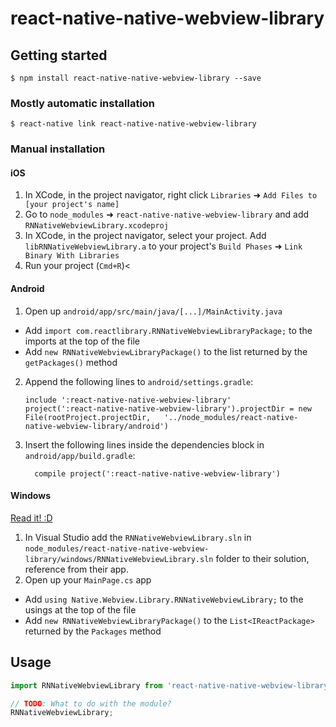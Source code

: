 
# react-native-native-webview-library

## Getting started

`$ npm install react-native-native-webview-library --save`

### Mostly automatic installation

`$ react-native link react-native-native-webview-library`

### Manual installation


#### iOS

1. In XCode, in the project navigator, right click `Libraries` ➜ `Add Files to [your project's name]`
2. Go to `node_modules` ➜ `react-native-native-webview-library` and add `RNNativeWebviewLibrary.xcodeproj`
3. In XCode, in the project navigator, select your project. Add `libRNNativeWebviewLibrary.a` to your project's `Build Phases` ➜ `Link Binary With Libraries`
4. Run your project (`Cmd+R`)<

#### Android

1. Open up `android/app/src/main/java/[...]/MainActivity.java`
  - Add `import com.reactlibrary.RNNativeWebviewLibraryPackage;` to the imports at the top of the file
  - Add `new RNNativeWebviewLibraryPackage()` to the list returned by the `getPackages()` method
2. Append the following lines to `android/settings.gradle`:
  	```
  	include ':react-native-native-webview-library'
  	project(':react-native-native-webview-library').projectDir = new File(rootProject.projectDir, 	'../node_modules/react-native-native-webview-library/android')
  	```
3. Insert the following lines inside the dependencies block in `android/app/build.gradle`:
  	```
      compile project(':react-native-native-webview-library')
  	```

#### Windows
[Read it! :D](https://github.com/ReactWindows/react-native)

1. In Visual Studio add the `RNNativeWebviewLibrary.sln` in `node_modules/react-native-native-webview-library/windows/RNNativeWebviewLibrary.sln` folder to their solution, reference from their app.
2. Open up your `MainPage.cs` app
  - Add `using Native.Webview.Library.RNNativeWebviewLibrary;` to the usings at the top of the file
  - Add `new RNNativeWebviewLibraryPackage()` to the `List<IReactPackage>` returned by the `Packages` method


## Usage
```javascript
import RNNativeWebviewLibrary from 'react-native-native-webview-library';

// TODO: What to do with the module?
RNNativeWebviewLibrary;
```
  